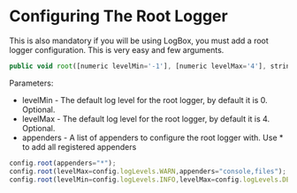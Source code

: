 # Configuring The Root Logger
This is also mandatory if you will be using LogBox, you must add a root logger configuration. This is very easy and few arguments.

```js
public void root([numeric levelMin='-1'], [numeric levelMax='4'], string appenders)
```

Parameters:
* levelMin - The default log level for the root logger, by default it is 0. Optional.
* levelMax - The default log level for the root logger, by default it is 4. Optional.
* appenders - A list of appenders to configure the root logger with. Use * to add all registered appenders


```javascript
config.root(appenders="*");
config.root(levelMax=config.logLevels.WARN,appenders="console,files");
config.root(levelMin=config.logLevels.INFO,levelMax=config.logLevels.DEBUG,appenders="*");
```
